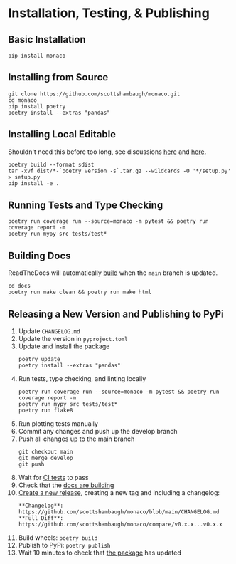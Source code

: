 # Installation, Testing, & Publishing

## Basic Installation

```
pip install monaco
```

## Installing from Source

```
git clone https://github.com/scottshambaugh/monaco.git
cd monaco
pip install poetry
poetry install --extras "pandas"
```

## Installing Local Editable

Shouldn't need this before too long, see discussions
[here](https://github.com/python-poetry/poetry-core/pull/182) and
[here](https://github.com/python-poetry/poetry/discussions/1135).

```
poetry build --format sdist
tar -xvf dist/*-`poetry version -s`.tar.gz --wildcards -O '*/setup.py' > setup.py
pip install -e .
```

## Running Tests and Type Checking

```
poetry run coverage run --source=monaco -m pytest && poetry run coverage report -m 
poetry run mypy src tests/test*
```

## Building Docs

ReadTheDocs will automatically [build](https://readthedocs.org/projects/monaco/builds/) when the `main` branch is updated.
```
cd docs
poetry run make clean && poetry run make html
```

## Releasing a New Version and Publishing to PyPi

1) Update `CHANGELOG.md`
2) Update the version in `pyproject.toml`
3) Update and install the package
    ```
    poetry update
    poetry install --extras "pandas"
    ```
4) Run tests, type checking, and linting locally
    ```
    poetry run coverage run --source=monaco -m pytest && poetry run coverage report -m 
    poetry run mypy src tests/test*
    poetry run flake8
    ```
5) Run plotting tests manually
6) Commit any changes and push up the develop branch
7) Push all changes up to the main branch
    ```
    git checkout main
    git merge develop
    git push
    ```
8) Wait for [CI tests](https://github.com/scottshambaugh/monaco/actions) to pass
9) Check that the [docs are building](https://readthedocs.org/projects/monaco/builds/)
10) [Create a new release](https://github.com/scottshambaugh/monaco/releases), creating a new tag and including a changelog:    
    ```
    **Changelog**: https://github.com/scottshambaugh/monaco/blob/main/CHANGELOG.md    
    **Full Diff**: https://github.com/scottshambaugh/monaco/compare/v0.x.x...v0.x.x
    ```
11) Build wheels: `poetry build`
12) Publish to PyPi: `poetry publish`
13) Wait 10 minutes to check that [the package](https://pypi.org/project/monaco/) has updated
